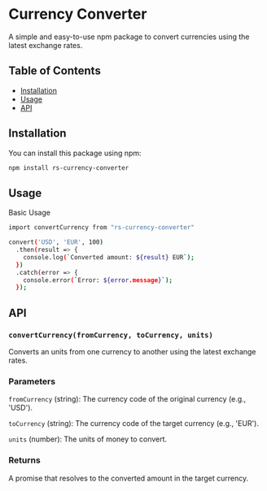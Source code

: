 # Currency Converter

A simple and easy-to-use npm package to convert currencies using the latest exchange rates.

## Table of Contents

- [Installation](#installation)
- [Usage](#usage)
- [API](#api)

## Installation

You can install this package using npm:

```bash
npm install rs-currency-converter
```
## Usage
Basic Usage
```bash
import convertCurrency from "rs-currency-converter"

convert('USD', 'EUR', 100)
  .then(result => {
    console.log(`Converted amount: ${result} EUR`);
  })
  .catch(error => {
    console.error(`Error: ${error.message}`);
  });

```
## API

### `convertCurrency(fromCurrency, toCurrency, units)`

Converts an units from one currency to another using the latest exchange rates.

### Parameters

`fromCurrency` (string): The currency code of the original currency (e.g., 'USD').

`toCurrency` (string): The currency code of the target currency (e.g., 'EUR').

`units` (number): The units of money to convert.

### Returns

A promise that resolves to the converted amount in the target currency.
